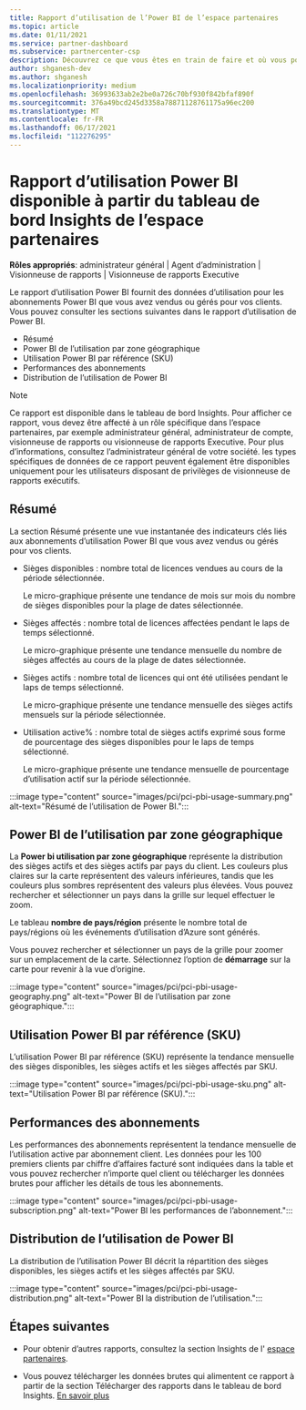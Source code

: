 ```yaml
---
title: Rapport d’utilisation de l’Power BI de l’espace partenaires
ms.topic: article
ms.date: 01/11/2021
ms.service: partner-dashboard
ms.subservice: partnercenter-csp
description: Découvrez ce que vous êtes en train de faire et où vous pouvez améliorer l’utilisation des abonnements Power BI que vous vendez ou gérez pour vos clients.
author: shganesh-dev
ms.author: shganesh
ms.localizationpriority: medium
ms.openlocfilehash: 36993633ab2e2be0a726c70bf930f842bfaf890f
ms.sourcegitcommit: 376a49bcd245d3358a78871128761175a96ec200
ms.translationtype: MT
ms.contentlocale: fr-FR
ms.lasthandoff: 06/17/2021
ms.locfileid: "112276295"
---
```

# <a name="power-bi-usage-report-available-from-the-partner-center-insights-dashboard"></a>Rapport d’utilisation Power BI disponible à partir du tableau de bord Insights de l’espace partenaires

**Rôles appropriés**: administrateur général | Agent d’administration | Visionneuse de rapports | Visionneuse de rapports Executive

Le rapport d’utilisation Power BI fournit des données d’utilisation pour les abonnements Power BI que vous avez vendus ou gérés pour vos clients. Vous pouvez consulter les sections suivantes dans le rapport d’utilisation de Power BI.

- Résumé
- Power BI de l’utilisation par zone géographique
- Utilisation Power BI par référence (SKU)
- Performances des abonnements
- Distribution de l’utilisation de Power BI

 > [!NOTE]
 > Ce rapport est disponible dans le tableau de bord Insights. Pour afficher ce rapport, vous devez être affecté à un rôle spécifique dans l’espace partenaires, par exemple administrateur général, administrateur de compte, visionneuse de rapports ou visionneuse de rapports Executive. Pour plus d’informations, consultez l’administrateur général de votre société. les types spécifiques de données de ce rapport peuvent également être disponibles uniquement pour les utilisateurs disposant de privilèges de visionneuse de rapports exécutifs.

## <a name="summary"></a>Résumé

La section Résumé présente une vue instantanée des indicateurs clés liés aux abonnements d’utilisation Power BI que vous avez vendus ou gérés pour vos clients. 

- Sièges disponibles : nombre total de licences vendues au cours de la période sélectionnée.

   Le micro-graphique présente une tendance de mois sur mois du nombre de sièges disponibles pour la plage de dates sélectionnée.

- Sièges affectés : nombre total de licences affectées pendant le laps de temps sélectionné.

   Le micro-graphique présente une tendance mensuelle du nombre de sièges affectés au cours de la plage de dates sélectionnée.

- Sièges actifs : nombre total de licences qui ont été utilisées pendant le laps de temps sélectionné. 

   Le micro-graphique présente une tendance mensuelle des sièges actifs mensuels sur la période sélectionnée.

- Utilisation active% : nombre total de sièges actifs exprimé sous forme de pourcentage des sièges disponibles pour le laps de temps sélectionné. 

   Le micro-graphique présente une tendance mensuelle de pourcentage d’utilisation actif sur la période sélectionnée.

:::image type="content" source="images/pci/pci-pbi-usage-summary.png" alt-text="Résumé de l’utilisation de Power BI.":::

## <a name="power-bi-usage-by-geography"></a>Power BI de l’utilisation par zone géographique

La **Power bi utilisation par zone géographique** représente la distribution des sièges actifs et des sièges actifs par pays du client. Les couleurs plus claires sur la carte représentent des valeurs inférieures, tandis que les couleurs plus sombres représentent des valeurs plus élevées. Vous pouvez rechercher et sélectionner un pays dans la grille sur lequel effectuer le zoom.

Le tableau **nombre de pays/région** présente le nombre total de pays/régions où les événements d’utilisation d’Azure sont générés.

Vous pouvez rechercher et sélectionner un pays de la grille pour zoomer sur un emplacement de la carte. Sélectionnez l’option de **démarrage** sur la carte pour revenir à la vue d’origine.

:::image type="content" source="images/pci/pci-pbi-usage-geography.png" alt-text="Power BI de l’utilisation par zone géographique.":::

## <a name="power-bi-usage-by-sku"></a>Utilisation Power BI par référence (SKU)

L’utilisation Power BI par référence (SKU) représente la tendance mensuelle des sièges disponibles, les sièges actifs et les sièges affectés par SKU.

:::image type="content" source="images/pci/pci-pbi-usage-sku.png" alt-text="Utilisation Power BI par référence (SKU).":::

## <a name="subscriptions-performance"></a>Performances des abonnements

Les performances des abonnements représentent la tendance mensuelle de l’utilisation active par abonnement client. Les données pour les 100 premiers clients par chiffre d’affaires facturé sont indiquées dans la table et vous pouvez rechercher n’importe quel client ou télécharger les données brutes pour afficher les détails de tous les abonnements.

:::image type="content" source="images/pci/pci-pbi-usage-subscription.png" alt-text="Power BI les performances de l’abonnement.":::

## <a name="power-bi-usage-distribution"></a>Distribution de l’utilisation de Power BI

La distribution de l’utilisation Power BI décrit la répartition des sièges disponibles, les sièges actifs et les sièges affectés par SKU.

:::image type="content" source="images/pci/pci-pbi-usage-distribution.png" alt-text="Power BI la distribution de l’utilisation.":::

## <a name="next-steps"></a>Étapes suivantes

- Pour obtenir d’autres rapports, consultez la section Insights de l' [espace partenaires](partner-center-insights.md).

- Vous pouvez télécharger les données brutes qui alimentent ce rapport à partir de la section Télécharger des rapports dans le tableau de bord Insights. [En savoir plus](pci-download-reports.md) 
